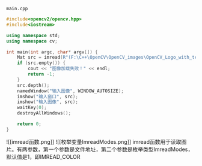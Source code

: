  `main.cpp`
```C++
#include<opencv2/opencv.hpp>
#include<iostream>

using namespace std;
using namespace cv;

int main(int argc, char* argv[]) {
	Mat src = imread(R"(F:\C++\OpenCV\OpenCV_images\OpenCV_Logo_with_text.png)");
	if (src.empty()) {
		cout << "图像加载失败！" << endl;
		return -1;
	}
	src.depth();
	namedWindow("输入图像", WINDOW_AUTOSIZE);
	imshow("输入窗口", src);
	imshow("输入图像", src);
	waitKey(0);
	destroyAllWindows();

	return 0;
}
```
![[imread函数.png]]
![[枚举变量ImreadModes.png]]
imread函数用于读取图片。有两参数，第一个参数是文件地址，第二个参数是枚举类型ImreadModes，默认值是1，即IMREAD_COLOR

